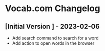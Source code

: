 # Vocab.com Changelog

## [Initial Version ] - 2023-02-06

- Add search command to search for a word
- Add action to open words in the browser
